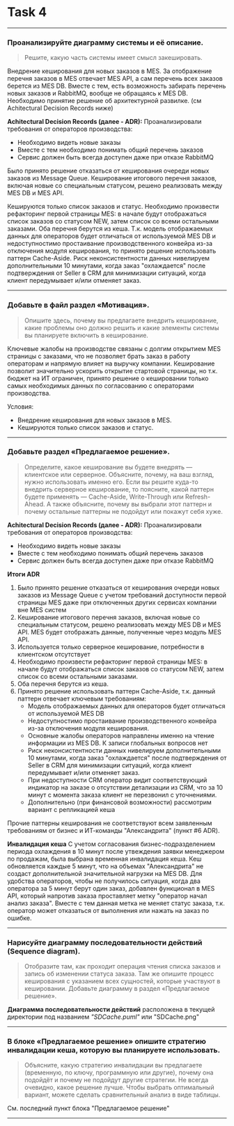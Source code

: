 # Task 4
---
### Проанализируйте диаграмму системы и её описание.

> Решите, какую часть системы имеет смысл закешировать.

Внедрение кеширования для новых заказов в MES. За отображение перечня заказов в MES отвечает MES API, а сам перечень всех заказов берется из MES DB. Вместе с тем, есть возможность забирать перечень новых заказов и RabbitMQ, вообще не обращаясь к MES DB. Необходимо принятие решение об архитектурной развилке. (см Achitectural Decision Records ниже)

**Achitectural Decision Records (далее - ADR):**
Проанализировали требования от операторов производства:
- Необходимо видеть новые заказы
- Вместе с тем необходимо понимать общий перечень заказов
- Сервис должен быть всегда доступен даже при отказе RabbitMQ

Было принято решение отказаться от кеширования очереди новых заказов из Message Queue. Кеширование итогового перечня заказов, включая новые со специальным статусом, решено реализовать между MES DB и MES API.

Кешируются только список заказов и статус. Необходимо произвести рефакторинг первой страницы MES: в начале будут отображаться список заказов со статусом NEW, затем список со всеми остальными заказами. Оба перечня берутся из кеша. Т.к. модель отображаемых данных для операторов будет отличаться от используемой MES DB и недоступностимо простаивание производственного конвейра из-за отключения модуля кеширования, то принято решение использовать паттерн Cache-Aside. Риск неконсистентности данных нивелируем дополнительными 10 минутами, когда заказ "охлаждается" после подтверждения от Seller в CRM для минимизации ситуаций, когда клиент передумывает и/или отменяет заказ.

---
### Добавьте в файл раздел «Мотивация».

> Опишите здесь, почему вы предлагаете внедрить кеширование, какие проблемы оно должно решить и какие элементы системы вы планируете включить в кеширование.

Ключевые жалобы на производстве связаны с долгим открытием MES страницы с заказами, что не позволяет брать заказ в работу операторам и напрямую влияет на выручку компании.
Кеширование позволит значительно ускорить открытие стартовой страницы, но т.к. бюджет на ИТ ограничен, принято решение о кешировании только самых необходимых данных по согласованию с операторами производства.

Условия:
- Внедрение кеширования для новых заказов в MES.
- Кешируются только список заказов и статус.

---
### Добавьте раздел «Предлагаемое решение».

> Определите, какое кеширование вы будете внедрять — клиентское или серверное. Объясните, почему, на ваш взгляд, нужно использовать именно его. Если вы решите куда-то внедрить серверное кеширование, то поясните, какой паттерн будете применять — Cache-Aside, Write-Through или Refresh-Ahead. А также объясните, почему вы выбрали этот паттерн и почему остальные паттерны не подойдут или покажут себя хуже.

**Achitectural Decision Records (далее - ADR):**
Проанализировали требования от операторов производства:
- Необходимо видеть новые заказы
- Вместе с тем необходимо понимать общий перечень заказов
- Сервис должен быть всегда доступен даже при отказе RabbitMQ

**Итоги ADR**
1. Было принято решение отказаться от кеширования очереди новых заказов из Message Queue с учетом требований доступности первой страницы MES даже при отключенных других сервисах компании вне MES систем
2. Кеширование итогового перечня заказов, включая новые со специальным статусом, решено реализовать между MES DB и MES API. MES будет отображать данные, полученные через модуль MES API.
3. Используется только серверное кеширование, потребности в клиентском отсутствует
4. Необходимо произвести рефакторинг первой страницы MES: в начале будут отображаться список заказов со статусом NEW, затем список со всеми остальными заказами.
5. Оба перечня берутся из кеша.
6. Принято решение использовать паттерн Cache-Aside, т.к. данный паттерн отвечает ключевым требованиям: 
    - Модель отображаемых данных для операторов будет отличаться от используемой MES DB
    - Недоступностимо простаивание производственного конвейра из-за отключения модуля кеширования.
    - Основные жалобы операторов направлены именно на чтение информации из MES DB. К записи глобальных вопросов нет
    - Риск неконсистентности данных нивелируем дополнительными 10 минутами, когда заказ "охлаждается" после подтверждения от Seller в CRM для минимизации ситуаций, когда клиент передумывает и/или отменяет заказ.
    - При недоступности CRM оператор видит соответствующий индикатор на заказе о отсутствии детализации из CRM, что за 10 минут с момента заказа клиент не перезвонил с уточнениями.
    - Дополнительно (при финансовой возможности) рассмотрим вариант с репликацией кеша

Прочие паттерны кеширования не соответствуют всем заявленным требованиям  от бизнес и ИТ-команды "Александрита" (пункт #6 ADR).

**Инвалидация кеша**
С учетом согласования бизнес-подразделением периода охлаждения в 10 минут после утвеждения заявки менеджером по продажам, была выбрана временная инвалидация кеша. Кеш обновляется каждые 5 минут, что на объемах "Александрита" не создаст дополнительной значительной нагрузки на MES DB.
Для удобства операторов, чтобы не получилось ситуация, когда два оператора за 5 минут берут один заказ, добавлен функционал в MES API, который напротив заказа проставляет метку "оператор начал анализ заказа". Вместе с тем данная метка не меняет статус заказа, т.к. оператор может отказаться от выполнения или нажать на заказ по ошибке.

---
### Нарисуйте диаграмму последовательности действий (Sequence diagram).

> Отобразите там, как проходит операция чтения списка заказов и запись об изменении статуса заказа. Там же опишите процесс кеширования с указанием всех сущностей, которые участвуют в кешировании. Добавьте диаграмму в раздел «Предлагаемое решение».

**Диаграмма последовательности действий** расположена в текущей директории под названием *"SDCache.puml"* или "SDCache.png"

---
### В блоке «Предлагаемое решение» опишите стратегию инвалидации кеша, которую вы планируете использовать.

> Объясните, какую стратегию инвалидации вы предлагаете (временную, по ключу, программную или другие), почему она подойдёт и почему не подойдут другие стратегии.
Не всегда очевидно, какое решение лучше. Чтобы выбрать оптимальный вариант, можете сделать сравнительный анализ в виде таблицы. 

См. последний пункт блока "Предлагаемое решение"

---